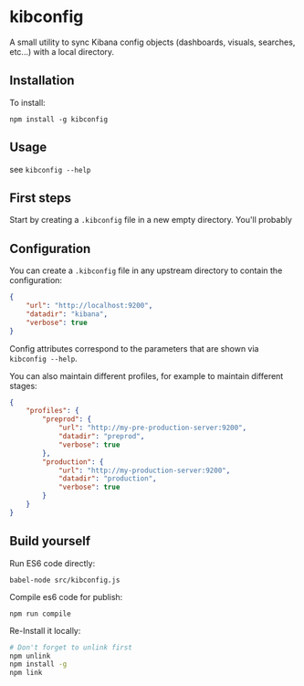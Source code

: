 # kibconfig

A small utility to sync Kibana config objects (dashboards, visuals, searches, etc...) with a local directory.

## Installation

To install:
```
npm install -g kibconfig
```

## Usage

see `kibconfig --help`

## First steps

Start by creating a `.kibconfig` file in a new empty directory. You'll probably

## Configuration

You can create a `.kibconfig` file in any upstream directory to contain the configuration:

```json
{
    "url": "http://localhost:9200",
    "datadir": "kibana",
    "verbose": true
}
```

Config attributes correspond to the parameters that are shown via `kibconfig --help`.

You can also maintain different profiles, for example to maintain different stages:

```json
{
    "profiles": {
        "preprod": {
            "url": "http://my-pre-production-server:9200",
            "datadir": "preprod",
            "verbose": true
        },
        "production": {
            "url": "http://my-production-server:9200",
            "datadir": "production",
            "verbose": true
        }
    }
}
```

## Build yourself

Run ES6 code directly:

`babel-node src/kibconfig.js`

Compile es6 code for publish:

`npm run compile`

Re-Install it locally:

```bash
# Don't forget to unlink first
npm unlink
npm install -g
npm link
```
